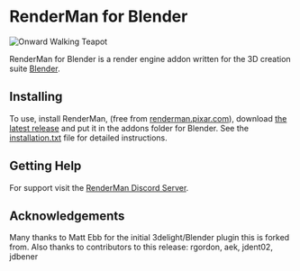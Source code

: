 # RenderMan for Blender

![Onward Walking Teapot](docs/images/onward_walking_teapot_rfb.jpeg)

RenderMan for Blender is a render engine addon written for the 3D creation suite [Blender](https://www.blender.org/).

## Installing

To use, install RenderMan, (free from [renderman.pixar.com](https://renderman.pixar.com/store/intro)), download [the latest release](https://github.com/prman-pixar/RenderManForBlender/releases) and put it in the addons folder for Blender. See the [installation.txt](installation.txt) file for detailed instructions.

## Getting Help

For support visit the [RenderMan Discord Server](https://discord.com/invite/renderman).

## Acknowledgements

Many thanks to Matt Ebb for the initial 3delight/Blender plugin this is forked from.
Also thanks to contributors to this release: rgordon, aek, jdent02, jdbener
